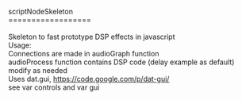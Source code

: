 scriptNodeSkeleton<br>
==================<br><br>
Skeleton to fast prototype DSP effects in javascript<br>
Usage:<br>
Connections are made in audioGraph function<br>
audioProcess function contains DSP code (delay example as default)<br>
modify as needed<br>
Uses dat.gui, https://code.google.com/p/dat-gui/<br>
see var controls and var gui
